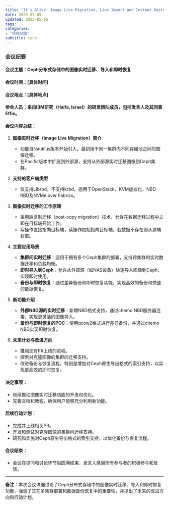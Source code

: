 ```yaml
---
title: "It’s Alive! Image Live Migration, Live Import and Instant Restore with Ceph RBD - Danny Harnik, IBM"
date: 2023-05-05
updated: 2023-05-05
tags:
categories:
- "视频总结"
subtitle: tech
---
```



### 会议纪要

#### 会议主题：Ceph分布式存储中的图像实时迁移、导入和即时恢复

#### 会议时间：[具体时间]

#### 会议地点：[具体地点]

#### 参会人员：来自IBM研究（Haifa, Israel）的研发团队成员，包括发言人及其同事Effie。

#### 会议内容总结：

1. **图像实时迁移（Image Live Migration）简介**
   - 功能自Nautilus版本开始引入，最初用于同一集群内不同存储池之间的图像迁移。
   - 在Pacific版本中扩展到外部源，支持从外部源实时迁移图像到Ceph集群。

2. **支持的客户端类型**
   - 仅支持Librbd，不支持krbd。适用于OpenStack、KVM虚拟化、NBD RBD及NVMe over Fabrics。

3. **图像实时迁移的工作原理**
   - 采用后复制迁移（post-copy migration）技术，允许在数据迁移过程中立即在目标端开始工作。
   - 写操作直接指向目标端，读操作初始指向目标端，若数据不存在则从源端获取。

4. **主要应用场景**
   - **集群间实时迁移**：适用于拥有多个Ceph集群的部署，支持跨集群的实时数据迁移和负载均衡。
   - **即时导入到Ceph**：允许从外部源（如NAS设备）快速导入图像到Ceph，实现即时使用。
   - **备份与即时恢复**：通过差异备份和即时恢复功能，实现高效的备份和快速的数据恢复。

5. **新功能介绍**
   - **外部NBD源的实时迁移**：新增NBD格式支持，通过chemo NBD服务器连接，实现更灵活的图像导入。
   - **备份与即时恢复的POC**：使用qcow2格式进行差异备份，并通过chemo NBD实现即时恢复。

6. **未来计划与改进方向**
   - 推动现有PR上线的进程。
   - 探索对克隆图像的集群间迁移支持。
   - 改进备份与恢复流程，特别是增加对Ceph原生导出格式的索引支持，以实现更高效的即时恢复。

#### 决定事项：
- 继续推动图像实时迁移功能的开发和优化。
- 完善文档和教程，确保用户能够充分利用新功能。

#### 后续行动计划：
- 完成并上线相关PR。
- 开发和测试对克隆图像的集群间迁移支持。
- 研究和实施对Ceph原生导出格式的索引支持，以优化备份与恢复流程。

#### 会议结束：
- 会议在提问和讨论环节后圆满结束，发言人感谢所有参与者的积极参与和反馈。

---

**备注**：本次会议详细讨论了Ceph分布式存储中的图像实时迁移、导入和即时恢复功能，强调了其在多集群部署和数据备份恢复中的重要性，并提出了未来的改进方向和行动计划。
